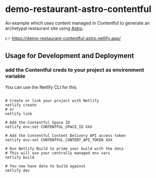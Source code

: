 # demo-restaurant-astro-contentful

 An example which uses content managed in Contentful to generate an archetypal restaurant site using [Astro](https://astro.build).

 👉 https://demo-restaurant-contentful-astro.netlify.app/
 

## Usage for Development and Deployment


### add the Contentful creds to your project as environment variable

You can use the Netlify CLI for this

```

# Create or link your project with Netlify
netlify create
# or
netlify link

# Add the Contentful Space ID
netlify env:set CONTENTFUL_SPACE_ID XXX

# Add the Contentful Content Delivery API access token
netlify env:set CONTENTFUL_CONTENT_API_TOKEN XXX

# Run Netlify Build to prime your build with the data 
# This will use your centrally managed env vars
netlify build

# You now have data to build against
netlify dev
```


